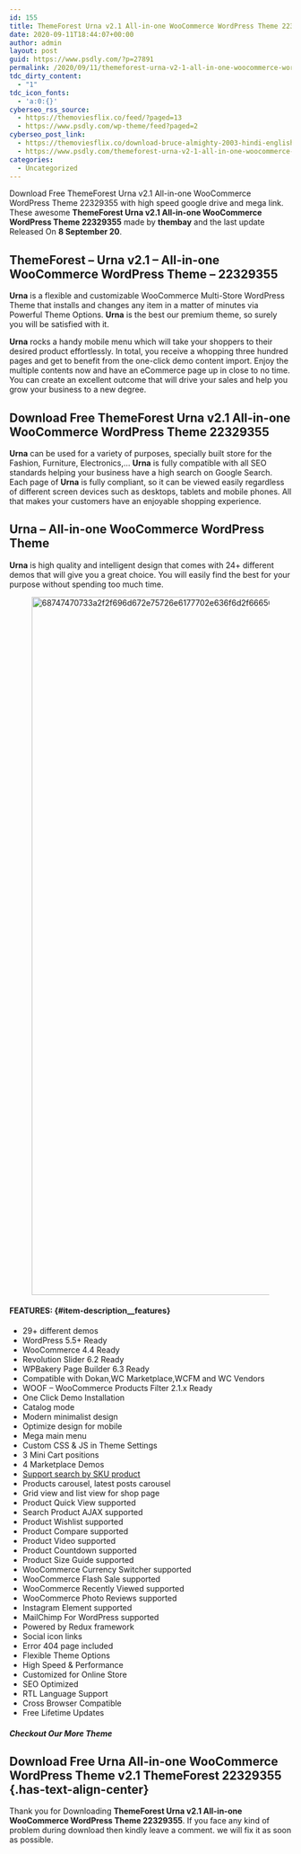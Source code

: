 ```yaml
---
id: 155
title: ThemeForest Urna v2.1 All-in-one WooCommerce WordPress Theme 22329355
date: 2020-09-11T18:44:07+00:00
author: admin
layout: post
guid: https://www.psdly.com/?p=27891
permalink: /2020/09/11/themeforest-urna-v2-1-all-in-one-woocommerce-wordpress-theme-22329355/
tdc_dirty_content:
  - "1"
tdc_icon_fonts:
  - 'a:0:{}'
cyberseo_rss_source:
  - https://themoviesflix.co/feed/?paged=13
  - https://www.psdly.com/wp-theme/feed?paged=2
cyberseo_post_link:
  - https://themoviesflix.co/download-bruce-almighty-2003-hindi-english-480p-720p-1080p/
  - https://www.psdly.com/themeforest-urna-v2-1-all-in-one-woocommerce-wordpress-theme-22329355
categories:
  - Uncategorized
---
```

Download Free ThemeForest Urna v2.1 All-in-one WooCommerce WordPress Theme 22329355 with high speed google drive and mega link. These awesome&nbsp;**ThemeForest Urna v2.1 All-in-one WooCommerce WordPress Theme 22329355** made by&nbsp;**thembay**&nbsp;and the last update Released On&nbsp;**8 September 20**.

## **ThemeForest – Urna v2.1 – All-in-one WooCommerce WordPress Theme – 22329355**

**Urna**&nbsp;is a flexible and customizable WooCommerce Multi-Store WordPress Theme that installs and changes any item in a matter of minutes via Powerful Theme Options.&nbsp;**Urna**&nbsp;is the best our premium theme, so surely you will be satisfied with it.

**Urna**&nbsp;rocks a handy mobile menu which will take your shoppers to their desired product effortlessly. In total, you receive a whopping three hundred pages and get to benefit from the one-click demo content import. Enjoy the multiple contents now and have an eCommerce page up in close to no time. You can create an excellent outcome that will drive your sales and help you grow your business to a new degree.

## Download Free ThemeForest Urna v2.1 All-in-one WooCommerce WordPress Theme 22329355

**Urna**&nbsp;can be used for a variety of purposes, specially built store for the Fashion, Furniture, Electronics,…&nbsp;**Urna**&nbsp;is fully compatible with all SEO standards helping your business have a high search on Google Search. Each page of&nbsp;**Urna**&nbsp;is fully compliant, so it can be viewed easily regardless of different screen devices such as desktops, tablets and mobile phones. All that makes your customers have an enjoyable shopping experience.

## Urna – All-in-one WooCommerce WordPress Theme

**Urna**&nbsp;is high quality and intelligent design that comes with 24+ different demos that will give you a great choice. You will easily find the best for your purpose without spending too much time.<figure class="wp-block-image size-large is-resized">

<img loading="lazy" src="https://camo.envatousercontent.com/5c30cdd85524f137299c662a8f0eaef7e78b1588/68747470733a2f2f696d672e75726e6177702e636f6d2f6665617274757265322f34325f75726e615f696e666f2e706e67" alt="68747470733a2f2f696d672e75726e6177702e636f6d2f6665617274757265322f34325f75726e615f696e666f2e706e67" width="859" height="1243" title="ThemeForest Urna v2.1 All-in-one WooCommerce WordPress Theme 22329355 2" /> </figure> 

#### FEATURES: {#item-description__features}

  * 29+ different demos
  * WordPress 5.5+ Ready
  * WooCommerce 4.4 Ready
  * Revolution Slider 6.2 Ready
  * WPBakery Page Builder 6.3 Ready
  * Compatible with Dokan,WC Marketplace,WCFM and WC Vendors
  * WOOF – WooCommerce Products Filter 2.1.x Ready
  * One Click Demo Installation
  * Catalog mode
  * Modern minimalist design
  * Optimize design for mobile
  * Mega main menu
  * Custom CSS & JS in Theme Settings
  * 3 Mini Cart positions
  * 4 Marketplace Demos
  * <a href="https://urnawp.com/?product_cat=&s=MEGA-ACC&post_type=product&search_in_options=all" rel="nofollow noopener noreferrer" target="_blank">Support search by SKU product</a>
  * Products carousel, latest posts carousel
  * Grid view and list view for shop page
  * Product Quick View supported
  * Search Product AJAX supported
  * Product Wishlist supported
  * Product Compare supported
  * Product Video supported
  * Product Countdown supported
  * Product Size Guide supported
  * WooCommerce Currency Switcher supported
  * WooCommerce Flash Sale supported
  * WooCommerce Recently Viewed supported
  * WooCommerce Photo Reviews supported
  * Instagram Element supported
  * MailChimp For WordPress supported
  * Powered by Redux framework
  * Social icon links
  * Error 404 page included
  * Flexible Theme Options
  * High Speed & Performance
  * Customized for Online Store
  * SEO Optimized
  * RTL Language Support
  * Cross Browser Compatible
  * Free Lifetime Updates

##### **Checkout Our More Theme**

## **Download Free Urna All-in-one WooCommerce WordPress Theme v2.1 ThemeForest 22329355** {.has-text-align-center}

Thank you for Downloading&nbsp;**ThemeForest Urna v2.1 All-in-one WooCommerce WordPress Theme 22329355**. If you face any kind of problem during download then kindly leave a comment. we will fix it as soon as possible.